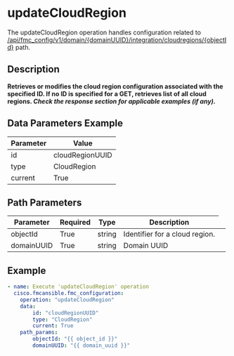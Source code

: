 # updateCloudRegion

The updateCloudRegion operation handles configuration related to [/api/fmc_config/v1/domain/{domainUUID}/integration/cloudregions/{objectId}](/paths//api/fmc_config/v1/domain/{domain_uuid}/integration/cloudregions/{object_id}.md) path.&nbsp;
## Description
**Retrieves or modifies the cloud region configuration associated with the specified ID. If no ID is specified for a GET, retrieves list of all cloud regions. _Check the response section for applicable examples (if any)._**

## Data Parameters Example
| Parameter | Value |
| --------- | -------- |
| id | cloudRegionUUID |
| type | CloudRegion |
| current | True |

## Path Parameters
| Parameter | Required | Type | Description |
| --------- | -------- | ---- | ----------- |
| objectId | True | string <td colspan=3> Identifier for a cloud region. |
| domainUUID | True | string <td colspan=3> Domain UUID |

## Example
```yaml
- name: Execute 'updateCloudRegion' operation
  cisco.fmcansible.fmc_configuration:
    operation: "updateCloudRegion"
    data:
        id: "cloudRegionUUID"
        type: "CloudRegion"
        current: True
    path_params:
        objectId: "{{ object_id }}"
        domainUUID: "{{ domain_uuid }}"

```